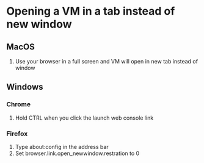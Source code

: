 # Opening a VM in a tab instead of new window

## MacOS

1. Use your browser in a full screen and VM will open in new tab instead of window

## Windows

### Chrome

1. Hold CTRL when you click the launch web console link

### Firefox

1. Type about:config in the address bar
2. Set browser.link.open\_newwindow.restration to 0

